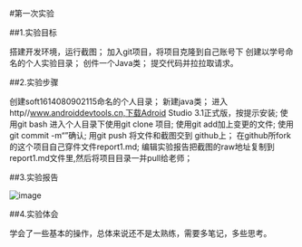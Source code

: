 #第一次实验

##1.实验目标

搭建开发环境，运行截图；
加入git项目，将项目克隆到自己账号下
创建以学号命名的个人实验目录；
创件一个Java类；
提交代码并拉拉取请求。

##2.实验步骤

创建soft1614080902115命名的个人目录；
新建java类；
进入http//www.androiddevtools.cn,下载Adroid Studio 3.1正式版，按提示安装;
使用git bash 进入个人目录下使用git clone 项目;
使用git add加上变更的文件;
使用 git commit -m“”确认;
用git push 将文件和截图交到 github上；
在github所fork的这个项目自己穿件文件report1.md;
编辑实验报告把截图的raw地址复制到report1.md文件里,然后将项目目录一并pull给老师；

##3.实验报告

![image](https://github.com/zjy869827329/android-labs-2018/blob/master/soft1614080902115/android%E6%88%AA%E5%9B%BE.png)

##4.实验体会

学会了一些基本的操作，总体来说还不是太熟练，需要多笔记，多些思考。
